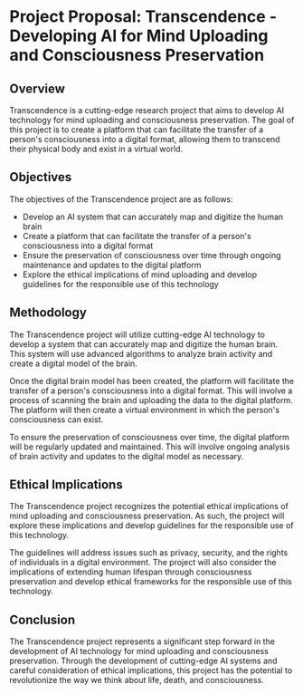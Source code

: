 # Project Proposal: Transcendence - Developing AI for Mind Uploading and Consciousness Preservation

## Overview
Transcendence is a cutting-edge research project that aims to develop AI technology for mind uploading and consciousness preservation. The goal of this project is to create a platform that can facilitate the transfer of a person's consciousness into a digital format, allowing them to transcend their physical body and exist in a virtual world.

## Objectives
The objectives of the Transcendence project are as follows:
- Develop an AI system that can accurately map and digitize the human brain
- Create a platform that can facilitate the transfer of a person's consciousness into a digital format
- Ensure the preservation of consciousness over time through ongoing maintenance and updates to the digital platform
- Explore the ethical implications of mind uploading and develop guidelines for the responsible use of this technology

## Methodology
The Transcendence project will utilize cutting-edge AI technology to develop a system that can accurately map and digitize the human brain. This system will use advanced algorithms to analyze brain activity and create a digital model of the brain.

Once the digital brain model has been created, the platform will facilitate the transfer of a person's consciousness into a digital format. This will involve a process of scanning the brain and uploading the data to the digital platform. The platform will then create a virtual environment in which the person's consciousness can exist.

To ensure the preservation of consciousness over time, the digital platform will be regularly updated and maintained. This will involve ongoing analysis of brain activity and updates to the digital model as necessary.

## Ethical Implications
The Transcendence project recognizes the potential ethical implications of mind uploading and consciousness preservation. As such, the project will explore these implications and develop guidelines for the responsible use of this technology.

The guidelines will address issues such as privacy, security, and the rights of individuals in a digital environment. The project will also consider the implications of extending human lifespan through consciousness preservation and develop ethical frameworks for the responsible use of this technology.

## Conclusion
The Transcendence project represents a significant step forward in the development of AI technology for mind uploading and consciousness preservation. Through the development of cutting-edge AI systems and careful consideration of ethical implications, this project has the potential to revolutionize the way we think about life, death, and consciousness.
